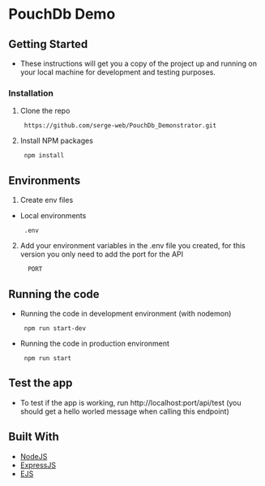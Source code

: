 # PouchDb Demo

## Getting Started

- These instructions will get you a copy of the project up and running on your local machine for development and testing purposes.

### Installation

1.  Clone the repo
    ```
     https://github.com/serge-web/PouchDb_Demonstrator.git
    ```
2.  Install NPM packages
    ```
     npm install
    ```

## Environments

1.  Create env files

- Local environments
  ```
   .env
  ```

2.  Add your environment variables in the .env file you created, for this version you only need to add the port for the API

    ```
      PORT

    ```

## Running the code

- Running the code in development environment (with nodemon)
  ```
   npm run start-dev
  ```
- Running the code in production environment
  ```
   npm run start
  ```

## Test the app

- To test if the app is working, run http://localhost:port/api/test (you should get a hello worled message when calling this endpoint)

## Built With

- [NodeJS](https://nodejs.org/en/)
- [ExpressJS](https://expressjs.com/)
- [EJS](https://ejs.co/)
